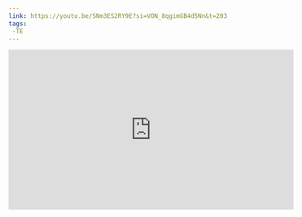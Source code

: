 ```yaml
---
link: https://youtu.be/SNm3ES2RY9E?si=VON_8qgimGB4d5Nn&t=203
tags:
 -TE
---
```

<iframe width="560" height="315" src="https://www.youtube.com/embed/SNm3ES2RY9E?si=VON_8qgimGB4d5Nn&amp;start=203" title="YouTube video player" frameborder="0" allow="accelerometer; autoplay; clipboard-write; encrypted-media; gyroscope; picture-in-picture; web-share" referrerpolicy="strict-origin-when-cross-origin" allowfullscreen></iframe>

